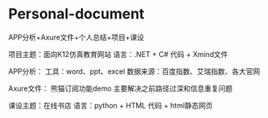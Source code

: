 ﻿# Personal-document
APP分析+Axure文件+个人总结+项目+课设

项目主题：面向K12仿真教育网站
语言：.NET + C#
代码 + Xmind文件

APP分析：
工具：word、ppt、excel
数据来源：百度指数、艾瑞指数、各大官网

Axure文件：
熊猫订阅功能demo
主要解决之前路径过深和信息重复问题

课设主题：在线书店
语言：python + HTML
代码 + html静态网页
